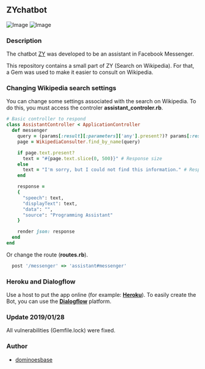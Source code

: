 ## ZYchatbot 
![Image](https://img.shields.io/badge/Ruby-2.5.1-green.svg)
![Image](https://img.shields.io/badge/Rails-5.0.1-green.svg)

### Description

The chatbot [ZY](https://dominoesbase.github.io/ZYchatbot-wikipedia/) was developed to be an assistant in Facebook Messenger.

This repository contains a small part of ZY (Search on Wikipedia). For that, a Gem was used to make it easier to consult on Wikipedia.

### Changing Wikipedia search settings

You can change some settings associated with the search on Wikipedia. To do this, you must access the controler **assistant_controler.rb**.

```ruby
# Basic controller to respond
class AssistantController < ApplicationController
  def messenger
    query = (params[:result][:parameters]['any'].present?)? params[:result][:parameters]['any'] : "Ruby On Rails"
    page = WikipediaConsulter.find_by_name(query)

    if page.text.present?
      text = "#{page.text.slice(0, 500)}" # Response size
    else
      text = "I'm sorry, but I could not find this information." # Response error
    end

    response =
    {
      "speech": text,
      "displayText": text,
      "data": "",
      "source": "Programming Assistant"
    }

    render json: response
  end
end
```
Or change the route (**routes.rb**).
```ruby
  post '/messenger' => 'assistant#messenger'
```

### Heroku and Dialogflow
Use a host to put the app online (for example:
**[Heroku](https://devcenter.heroku.com/articles/getting-started-with-ruby#set-up)**).
To easily create the Bot, you can use the **[Dialogflow](https://dialogflow.com/)** platform.

### Update 2019/01/28
All vulnerabilities (Gemfile.lock) were fixed.

### Author

* [dominoesbase](https://twitter.com/jorgedominoes)


